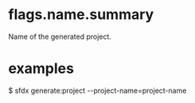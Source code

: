 # flags.name.summary

Name of the generated project.

# examples

$ sfdx generate:project --project-name=project-name
